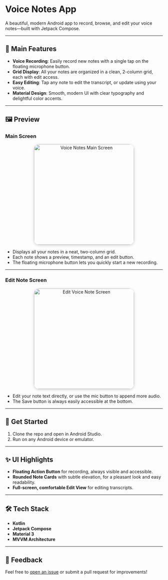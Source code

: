 # Voice Notes App

A beautiful, modern Android app to record, browse, and edit your voice notes—built with Jetpack Compose.

---

## 📱 Main Features

- **Voice Recording**: Easily record new notes with a single tap on the floating microphone button.
- **Grid Display**: All your notes are organized in a clean, 2-column grid, each with edit access.
- **Easy Editing**: Tap any note to edit the transcript, or update using your voice.
- **Material Design**: Smooth, modern UI with clear typography and delightful color accents.

---

## 🖼️ Preview

### Main Screen

<div align="center">
  <img src="https://github.com/user-attachments/assets/4485044c-3cd2-4703-b0f1-3a96eb8b910c" alt="Voice Notes Main Screen" width="320" style="border-radius: 16px; box-shadow: 0 2px 8px #ccc;" />
</div>

- Displays all your notes in a neat, two-column grid.
- Each note shows a preview, timestamp, and an edit button.
- The floating microphone button lets you quickly start a new recording.

---

### Edit Note Screen

<div align="center">
  <img src="https://github.com/user-attachments/assets/06e81681-36f1-4122-aa2b-e3b12cb80950" alt="Edit Voice Note Screen" width="320" style="border-radius: 16px; box-shadow: 0 2px 8px #ccc;" />
</div>

- Edit your note text directly, or use the mic button to append more audio.
- The Save button is always easily accessible at the bottom.

---

## 🚀 Get Started

1. Clone the repo and open in Android Studio.
2. Run on any Android device or emulator.

---

## ✨ UI Highlights

- **Floating Action Button** for recording, always visible and accessible.
- **Rounded Note Cards** with subtle elevation, for a pleasant look and easy readability.
- **Full-screen, comfortable Edit View** for editing transcripts.

---

## 🛠️ Tech Stack

- **Kotlin**
- **Jetpack Compose**
- **Material 3**
- **MVVM Architecture**

---

## 📣 Feedback

Feel free to [open an issue](https://github.com/your-repo/issues) or submit a pull request for improvements!
